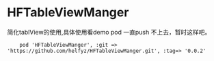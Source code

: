 # HFTableViewManger

 简化tablView的使用,具体使用看demo
 pod 一直push 不上去，暂时这样吧。
       
        pod 'HFTableViewManger', :git => 'https://github.com/helfyz/HFTableViewManger.git', :tag=> '0.0.2'

     
     
